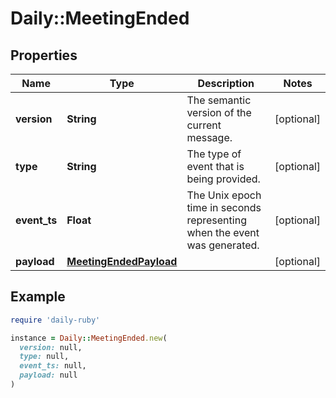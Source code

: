 # Daily::MeetingEnded

## Properties

| Name | Type | Description | Notes |
| ---- | ---- | ----------- | ----- |
| **version** | **String** | The semantic version of the current message. | [optional] |
| **type** | **String** | The type of event that is being provided. | [optional] |
| **event_ts** | **Float** | The Unix epoch time in seconds representing when the event was generated. | [optional] |
| **payload** | [**MeetingEndedPayload**](MeetingEndedPayload.md) |  | [optional] |

## Example

```ruby
require 'daily-ruby'

instance = Daily::MeetingEnded.new(
  version: null,
  type: null,
  event_ts: null,
  payload: null
)
```

